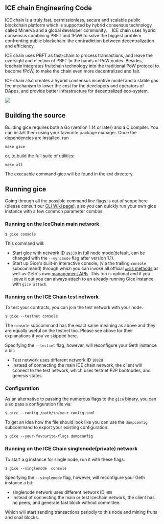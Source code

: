 ## ICE chain Engineering Code

ICE chain is a truly fast, permissionless, secure and scalable public blockchain platform 
which is supported by hybrid consensus technology called Minerva and a global developer community. 
 
ICE chain uses hybrid consensus combining PBFT and fPoW to solve the biggest problem confronting public blockchain: 
the contradiction between decentralization and efficiency. 

ICE chain uses PBFT as fast-chain to process transactions, and leave the oversight and election of PBFT to the hands of PoW nodes. 
Besides, Icechain integrates fruitchain technology into the traditional PoW protocol to become fPoW, 
to make the chain even more decentralized and fair. 
 
ICE chain also creates a hybrid consensus incentive model and a stable gas fee mechanism to lower the cost for the developers 
and operators of DApps, and provide better infrastructure for decentralized eco-system. 

<a href="https://github.com/iceming123/go-ice/blob/master/COPYING"><img src="https://img.shields.io/badge/license-GPL%20%20Icechain-lightgrey.svg"></a>

## Building the source


Building gice requires both a Go (version 1.14 or later) and a C compiler.
You can install them using your favourite package manager.
Once the dependencies are installed, run

    make gice

or, to build the full suite of utilities:

    make all

The execuable command gice will be found in the `cmd` directory.

## Running gice

Going through all the possible command line flags is out of scope here (please consult our
[CLI Wiki page](https://github.com/iceming123/go-ice/wiki/Command-Line-Options)), 
also you can quickly run your own gice instance with a few common parameter combos.

### Running on the IceChain main network

```
$ gice console
```

This command will:

 * Start gice with network ID `19330` in full node mode(default, can be changed with the `--syncmode` flag after version 1.1).
 * Start up Gice's built-in interactive console,
   (via the trailing `console` subcommand) through which you can invoke all official [`web3` methods](https://github.com/iceming123/go-ice/wiki/RPC-API)
   as well as Geth's own [management APIs](https://github.com/iceming123/go-ice/wiki/Management-API).
   This too is optional and if you leave it out you can always attach to an already running Gice instance
   with `gice attach`.


### Running on the ICE Chain test network

To test your contracts, you can join the test network with your node.

```
$ gice --testnet console
```

The `console` subcommand has the exact same meaning as above and they are equally useful on the
testnet too. Please see above for their explanations if you've skipped here.

Specifying the `--testnet` flag, however, will reconfigure your Geth instance a bit:

 * Test network uses different network ID `18928`
 * Instead of connecting the main ICE chain network, the client will connect to the test network, which uses testnet P2P bootnodes,  and genesis states.


### Configuration

As an alternative to passing the numerous flags to the `gice` binary, you can also pass a configuration file via:

```
$ gice --config /path/to/your_config.toml
```

To get an idea how the file should look like you can use the `dumpconfig` subcommand to export your existing configuration:

```
$ gice --your-favourite-flags dumpconfig
```


### Running on the ICE Chain singlenode(private) network

To start a g
instance for single node,  run it with these flags:

```
$ gice --singlenode  console
```

Specifying the `--singlenode` flag, however, will reconfigure your Geth instance a bit:

 * singlenode network uses different network ID `400`
 * Instead of connecting the main or test Icechain network, the client has no peers, and generate fast block without committee.

Which will start sending transactions periodly to this node and mining fruits and snail blocks.
